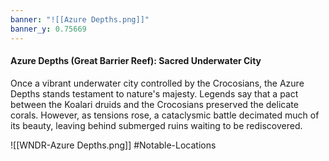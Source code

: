 ```yaml
---
banner: "![[Azure Depths.png]]"
banner_y: 0.75669
---
```



#### Azure Depths (Great Barrier Reef): Sacred Underwater City

Once a vibrant underwater city controlled by the Crocosians, the Azure Depths stands testament to nature's majesty. Legends say that a pact between the Koalari druids and the Crocosians preserved the delicate corals. However, as tensions rose, a cataclysmic battle decimated much of its beauty, leaving behind submerged ruins waiting to be rediscovered.

![[WNDR-Azure Depths.png]]
#Notable-Locations